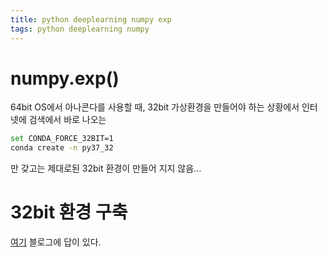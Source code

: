 ```yaml
---
title: python deeplearning numpy exp
tags: python deeplearning numpy
---
```



# numpy.exp()

64bit OS에서 아나콘다를 사용할 때,
32bit 가상환경을 만들어야 하는 상황에서
인터넷에 검색에서 바로 나오는

```sh
set CONDA_FORCE_32BIT=1
conda create -n py37_32
```

만 갖고는 제대로된 32bit 환경이 만들어 지지 않음...

 
<!--more-->

# 32bit 환경 구축

[여기](https://m.blog.naver.com/PostView.nhn?blogId=haanoon&logNo=221814660104&referrerCode=0&searchKeyword=32)
블로그에 답이 있다.





